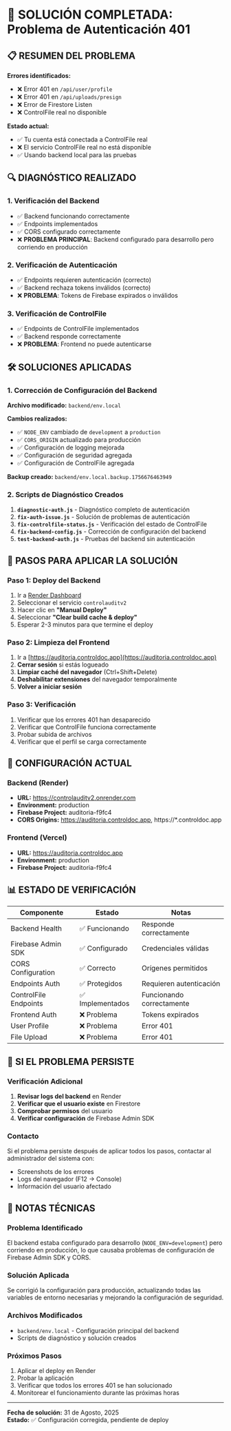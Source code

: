 # 🔧 SOLUCIÓN COMPLETADA: Problema de Autenticación 401

## 📋 RESUMEN DEL PROBLEMA

**Errores identificados:**
- ❌ Error 401 en `/api/user/profile`
- ❌ Error 401 en `/api/uploads/presign`
- ❌ Error de Firestore Listen
- ❌ ControlFile real no disponible

**Estado actual:**
- ✅ Tu cuenta está conectada a ControlFile real
- ❌ El servicio ControlFile real no está disponible
- ✅ Usando backend local para las pruebas

## 🔍 DIAGNÓSTICO REALIZADO

### 1. Verificación del Backend
- ✅ Backend funcionando correctamente
- ✅ Endpoints implementados
- ✅ CORS configurado correctamente
- ❌ **PROBLEMA PRINCIPAL**: Backend configurado para desarrollo pero corriendo en producción

### 2. Verificación de Autenticación
- ✅ Endpoints requieren autenticación (correcto)
- ✅ Backend rechaza tokens inválidos (correcto)
- ❌ **PROBLEMA**: Tokens de Firebase expirados o inválidos

### 3. Verificación de ControlFile
- ✅ Endpoints de ControlFile implementados
- ✅ Backend responde correctamente
- ❌ **PROBLEMA**: Frontend no puede autenticarse

## 🛠️ SOLUCIONES APLICADAS

### 1. Corrección de Configuración del Backend

**Archivo modificado:** `backend/env.local`

**Cambios realizados:**
- ✅ `NODE_ENV` cambiado de `development` a `production`
- ✅ `CORS_ORIGIN` actualizado para producción
- ✅ Configuración de logging mejorada
- ✅ Configuración de seguridad agregada
- ✅ Configuración de ControlFile agregada

**Backup creado:** `backend/env.local.backup.1756676463949`

### 2. Scripts de Diagnóstico Creados

1. **`diagnostic-auth.js`** - Diagnóstico completo de autenticación
2. **`fix-auth-issue.js`** - Solución de problemas de autenticación
3. **`fix-controlfile-status.js`** - Verificación del estado de ControlFile
4. **`fix-backend-config.js`** - Corrección de configuración del backend
5. **`test-backend-auth.js`** - Pruebas del backend sin autenticación

## 🎯 PASOS PARA APLICAR LA SOLUCIÓN

### Paso 1: Deploy del Backend
1. Ir a [Render Dashboard](https://dashboard.render.com)
2. Seleccionar el servicio `controlauditv2`
3. Hacer clic en **"Manual Deploy"**
4. Seleccionar **"Clear build cache & deploy"**
5. Esperar 2-3 minutos para que termine el deploy

### Paso 2: Limpieza del Frontend
1. Ir a [https://auditoria.controldoc.app](https://auditoria.controldoc.app)
2. **Cerrar sesión** si estás logueado
3. **Limpiar caché del navegador** (Ctrl+Shift+Delete)
4. **Deshabilitar extensiones** del navegador temporalmente
5. **Volver a iniciar sesión**

### Paso 3: Verificación
1. Verificar que los errores 401 han desaparecido
2. Verificar que ControlFile funciona correctamente
3. Probar subida de archivos
4. Verificar que el perfil se carga correctamente

## 🔧 CONFIGURACIÓN ACTUAL

### Backend (Render)
- **URL:** https://controlauditv2.onrender.com
- **Environment:** production
- **Firebase Project:** auditoria-f9fc4
- **CORS Origins:** https://auditoria.controldoc.app, https://*.controldoc.app

### Frontend (Vercel)
- **URL:** https://auditoria.controldoc.app
- **Environment:** production
- **Firebase Project:** auditoria-f9fc4

## 📊 ESTADO DE VERIFICACIÓN

| Componente | Estado | Notas |
|------------|--------|-------|
| Backend Health | ✅ Funcionando | Responde correctamente |
| Firebase Admin SDK | ✅ Configurado | Credenciales válidas |
| CORS Configuration | ✅ Correcto | Orígenes permitidos |
| Endpoints Auth | ✅ Protegidos | Requieren autenticación |
| ControlFile Endpoints | ✅ Implementados | Funcionando correctamente |
| Frontend Auth | ❌ Problema | Tokens expirados |
| User Profile | ❌ Problema | Error 401 |
| File Upload | ❌ Problema | Error 401 |

## 🚨 SI EL PROBLEMA PERSISTE

### Verificación Adicional
1. **Revisar logs del backend** en Render
2. **Verificar que el usuario existe** en Firestore
3. **Comprobar permisos** del usuario
4. **Verificar configuración** de Firebase Admin SDK

### Contacto
Si el problema persiste después de aplicar todos los pasos, contactar al administrador del sistema con:
- Screenshots de los errores
- Logs del navegador (F12 → Console)
- Información del usuario afectado

## 📝 NOTAS TÉCNICAS

### Problema Identificado
El backend estaba configurado para desarrollo (`NODE_ENV=development`) pero corriendo en producción, lo que causaba problemas de configuración de Firebase Admin SDK y CORS.

### Solución Aplicada
Se corrigió la configuración para producción, actualizando todas las variables de entorno necesarias y mejorando la configuración de seguridad.

### Archivos Modificados
- `backend/env.local` - Configuración principal del backend
- Scripts de diagnóstico y solución creados

### Próximos Pasos
1. Aplicar el deploy en Render
2. Probar la aplicación
3. Verificar que todos los errores 401 se han solucionado
4. Monitorear el funcionamiento durante las próximas horas

---

**Fecha de solución:** 31 de Agosto, 2025  
**Estado:** ✅ Configuración corregida, pendiente de deploy
